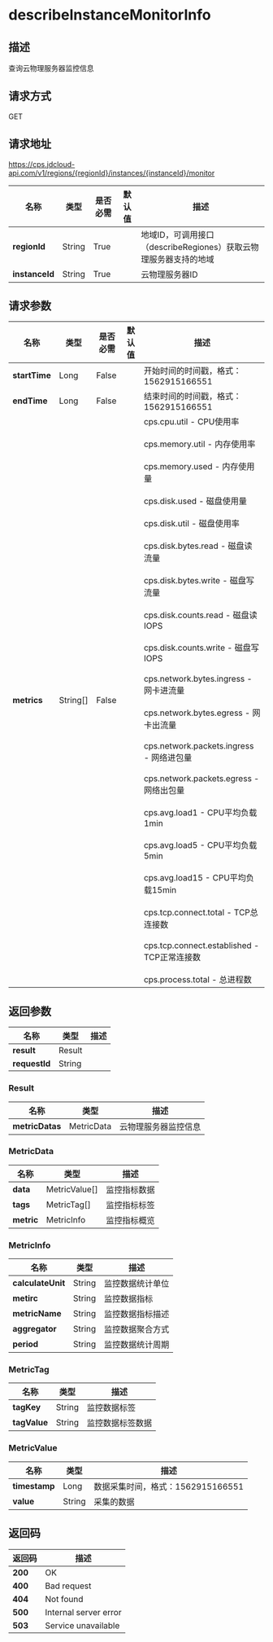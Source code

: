 # describeInstanceMonitorInfo


## 描述
查询云物理服务器监控信息

## 请求方式
GET

## 请求地址
https://cps.jdcloud-api.com/v1/regions/{regionId}/instances/{instanceId}/monitor

|名称|类型|是否必需|默认值|描述|
|---|---|---|---|---|
|**regionId**|String|True| |地域ID，可调用接口（describeRegiones）获取云物理服务器支持的地域|
|**instanceId**|String|True| |云物理服务器ID|

## 请求参数
|名称|类型|是否必需|默认值|描述|
|---|---|---|---|---|
|**startTime**|Long|False| |开始时间的时间戳，格式：1562915166551|
|**endTime**|Long|False| |结束时间的时间戳，格式：1562915166551|
|**metrics**|String[]|False| |cps.cpu.util - CPU使用率<br/><br>cps.memory.util - 内存使用率<br/><br>cps.memory.used - 内存使用量<br/><br>cps.disk.used - 磁盘使用量<br/><br>cps.disk.util - 磁盘使用率<br/><br>cps.disk.bytes.read - 磁盘读流量<br/><br>cps.disk.bytes.write - 磁盘写流量<br/><br>cps.disk.counts.read - 磁盘读IOPS<br/><br>cps.disk.counts.write - 磁盘写IOPS<br/><br>cps.network.bytes.ingress - 网卡进流量<br/><br>cps.network.bytes.egress - 网卡出流量<br/><br>cps.network.packets.ingress - 网络进包量<br/><br>cps.network.packets.egress - 网络出包量<br/><br>cps.avg.load1 - CPU平均负载1min<br/><br>cps.avg.load5 - CPU平均负载5min<br/><br>cps.avg.load15 - CPU平均负载15min<br/><br>cps.tcp.connect.total - TCP总连接数<br/><br>cps.tcp.connect.established - TCP正常连接数<br/><br>cps.process.total - 总进程数<br>|


## 返回参数
|名称|类型|描述|
|---|---|---|
|**result**|Result| |
|**requestId**|String| |

### Result
|名称|类型|描述|
|---|---|---|
|**metricDatas**|MetricData|云物理服务器监控信息|
### MetricData
|名称|类型|描述|
|---|---|---|
|**data**|MetricValue[]|监控指标数据|
|**tags**|MetricTag[]|监控指标标签|
|**metric**|MetricInfo|监控指标概览|
### MetricInfo
|名称|类型|描述|
|---|---|---|
|**calculateUnit**|String|监控数据统计单位|
|**metirc**|String|监控数据指标|
|**metricName**|String|监控数据指标描述|
|**aggregator**|String|监控数据聚合方式|
|**period**|String|监控数据统计周期|
### MetricTag
|名称|类型|描述|
|---|---|---|
|**tagKey**|String|监控数据标签|
|**tagValue**|String|监控数据标签数据|
### MetricValue
|名称|类型|描述|
|---|---|---|
|**timestamp**|Long|数据采集时间，格式：1562915166551|
|**value**|String|采集的数据|

## 返回码
|返回码|描述|
|---|---|
|**200**|OK|
|**400**|Bad request|
|**404**|Not found|
|**500**|Internal server error|
|**503**|Service unavailable|
